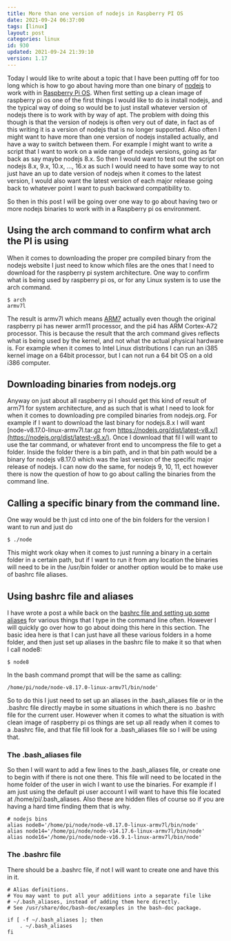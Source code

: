 ```yaml
---
title: More than one version of nodejs in Raspberry PI OS
date: 2021-09-24 06:37:00
tags: [linux]
layout: post
categories: linux
id: 930
updated: 2021-09-24 21:39:10
version: 1.17
---
```


Today I would like to write about a topic that I have been putting off for too long which is how to go about having more than one binary of [nodejs](/2017/04/05/nodejs-helloworld/) to work with in [Raspberry Pi OS](/2020/03/25/linux-raspbian-lite-getting-started/). When first setting up a clean image of raspberry pi os one of the first things I would like to do is install nodejs, and the typical way of doing so would be to just install whatever version of nodejs there is to work with by way of apt. The problem with doing this though is that the version of nodejs is often very out of date, in fact as of this writing it is a version of nodejs that is no longer supported. Also often I might want to have more than one version of nodejs installed actually, and have a way to switch between them. For example I might want to write a script that I want to work on a wide range of nodejs versions, going as far back as say maybe nodejs 8.x. So then I would want to test out the script on nodejs 8.x, 9.x, 10.x, ..., 16.x as such I would need to have some way to not just have an up to date version of nodejs when it comes to the latest version, I would also want the latest version of each major release going back to whatever point I want to push backward compatibility to.

So then in this post I will be going over one way to go about having two or more nodejs binaries to work with in a Raspberry pi os environment.

<!-- more -->


## Using the arch command to confirm what arch the PI is using

When it comes to downloading the proper pre compiled binary from the nodejs website I just need to know which files are the ones that I need to download for the raspberry pi system architecture. One way to confirm what is being used by raspberry pi os, or for any Linux system is to use the arch command.

```
$ arch
armv7l
```

The result is armv7l which means [ARM7](https://en.wikipedia.org/wiki/ARM7) actually even though the original raspberry pi has newer arm11 processor, and the pi4 has ARM Cortex-A72 processor. This is because the result that the arch command gives reflects what is being used by the kernel, and not what the actual physical hardware is. For example when it comes to Intel Linux distributions I can run an i385 kernel image on a 64bit processor, but I can not run a 64 bit OS on a old i386 computer. 

## Downloading binaries from nodejs.org

Anyway on just about all raspberry pi I should get this kind of result of arm71 for system architecture, and as such that is what I need to look for when it comes to downloading pre compiled binaries from nodejs.org. For example if I want to download the last binary for nodejs.8.x I will want [node-v8.17.0-linux-armv7l.tar.gz from https://nodejs.org/dist/latest-v8.x/](https://nodejs.org/dist/latest-v8.x/). Once I download that fil I will want to use the tar command, or whatever front end to uncompress the file to get a folder. Inside the folder there is a bin path, and in that bin path would be a binary for nodejs v8.17.0 which was the last version of the specific major release of nodejs. I can now do the same, for nodejs 9, 10, 11, ect however there is now the question of how to go about calling the binaries from the command line.

## Calling a specific binary from the command line.

One way would be th just cd into one of the bin folders for the version I want to run and just do

```
$ ./node
```

This might work okay when it comes to just running a binary in a certain folder in a certain path, but if I want to run it from any location the binaries will need to be in the /usr/bin folder or another option would be to make use of bashrc file aliases.

## Using bashrc file and aliases

I have wrote a post a while back on the [bashrc file and setting up some aliases](/2020/11/30/linux-bashrc-aliases/) for various things that I type in the command line often. However I will quickly go over how to go about doing this here in this section. The basic idea here is that I can just have all these various folders in a home folder, and then just set up aliases in the bashrc file to make it so that when I call node8:

```
$ node8
```

In the bash command prompt that will be the same as calling:

```
/home/pi/node/node-v8.17.0-linux-armv7l/bin/node'
```

So to do this I just need to set up an aliases in the .bash\_aliases file or in the .bashrc file directly maybe in some situations in which there is no .bashrc file for the current user. However when it comes to what the situation is with clean image of raspberry pi os things are set up all ready when it comes to a .bashrc file, and that file fill look for a .bash\_aliases file so I will be using that.

### The .bash_aliases file

So then I will want to add a few lines to the .bash\_aliases file, or create one to begin with if there is not one there. This file will need to be located in the home folder of the user in wich I want to use the binaries. For example if I am just using the default pi user account I will want to have this file located at \/home\/pi\/.bash\_aliases. Also these are hidden files of course so if you are having a hard time finding them that is why.

```
# nodejs bins
alias node8='/home/pi/node/node-v8.17.0-linux-armv7l/bin/node'
alias node14='/home/pi/node/node-v14.17.6-linux-armv7l/bin/node'
alias node16='/home/pi/node/node-v16.9.1-linux-armv7l/bin/node'
```

### The .bashrc file

There should be a .bashrc file, if not I will want to create one and have this in it.

```
# Alias definitions.
# You may want to put all your additions into a separate file like
# ~/.bash_aliases, instead of adding them here directly.
# See /usr/share/doc/bash-doc/examples in the bash-doc package.
 
if [ -f ~/.bash_aliases ]; then
    . ~/.bash_aliases
fi
```